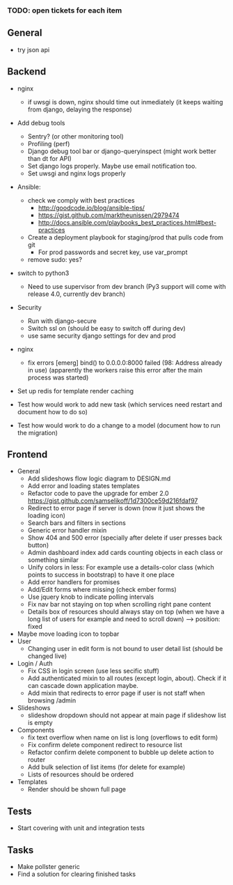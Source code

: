 ### TODO: open tickets for each item

General
-------

- try json api

Backend
-------

- nginx
    - if uwsgi is down, nginx should time out inmediately (it keeps waiting from django,
      delaying the response)

- Add debug tools
    - Sentry? (or other monitoring tool)
    - Profiling (perf)
    - Django debug tool bar or django-queryinspect (might work better than dt for API)
    - Set django logs properly. Maybe use email notification too.
    - Set uwsgi and nginx logs properly
- Ansible:
    - check we comply with best practices
        - http://goodcode.io/blog/ansible-tips/
        - https://gist.github.com/marktheunissen/2979474
        - http://docs.ansible.com/playbooks_best_practices.html#best-practices
    - Create a deployment playbook for staging/prod that pulls code from git
        - For prod passwords and secret key, use var_prompt
    - remove sudo: yes?
- switch to python3
    - Need to use supervisor from dev branch (Py3 support will come with release 4.0, currently dev branch)
- Security
    - Run with django-secure
    - Switch ssl on (should be easy to switch off during dev)
    - use same security django settings for dev and prod
- nginx
    - fix errors [emerg] bind() to 0.0.0.0:8000 failed (98: Address already in use) (apparently the workers
      raise this error after the main process was started)
- Set up redis for template render caching
- Test how would work to add new task (which services need restart and document how to do so)
- Test how would work to do a change to a model (document how to run the migration)


Frontend
--------
- General
    - Add slideshows flow logic diagram to DESIGN.md
    - Add error and loading states templates
    - Refactor code to pave the upgrade for ember 2.0 https://gist.github.com/samselikoff/1d7300ce59d216fdaf97
    - Redirect to error page if server is down (now it just shows the loading icon)
    - Search bars and filters in sections
    - Generic error handler mixin
    - Show 404 and 500 error (specially after delete if user presses back button)
    - Admin dashboard index add cards counting objects in each class or something similar
    - Unify colors in less: For example use a details-color class (which points to success in bootstrap) to have it one place
    - Add error handlers for promises
    - Add/Edit forms where missing (check ember forms)
    - Use jquery knob to indicate polling intervals
    - Fix nav bar not staying on top when scrolling right pane content
    - Details box of resources should always stay on top (when we have a long list of users for example and need to scroll down) --> position: fixed
- Maybe move loading icon to topbar
- User
    - Changing user in edit form is not bound to user detail list (should be changed live)
- Login / Auth
    - Fix CSS in login screen (use less secific stuff)
    - Add authenticated mixin to all routes (except login, about). Check if it can cascade down application maybe.
    - Add mixin that redirects to error page if user is not staff when browsing /admin
- Slideshows
    - slideshow dropdown should not appear at main page if slideshow list is empty
- Components
    - fix text overflow when name on list is long (overflows to edit form)
    - Fix confirm delete component redirect to resource list
    - Refactor confirm delete component to bubble up delete action to router
    - Add bulk selection of list items (for delete for example)
    - Lists of resources should be ordered
- Templates
    - Render should be shown full page

Tests
-----
- Start covering with unit and integration tests

Tasks
-----
- Make pollster generic
- Find a solution for clearing finished tasks
